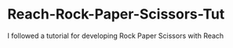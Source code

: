 # Reach-Rock-Paper-Scissors-Tut
I followed a tutorial for developing Rock Paper Scissors with Reach 
